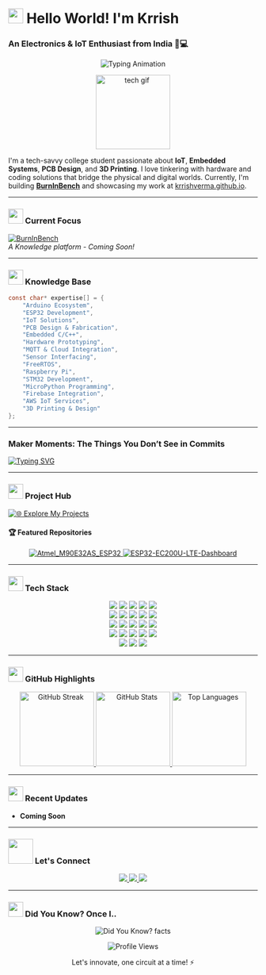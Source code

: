 # <img src="https://media1.giphy.com/media/v1.Y2lkPTc5MGI3NjExN3ZyaW1sMnRlMDZvazJmbTNqNTN0YnRxa2syeXJ6a2ZrdWpsbGR1MSZlcD12MV9pbnRlcm5hbF9naWZfYnlfaWQmY3Q9cw/3ohhwMDyS6rv3sB8yI/giphy.gif" width="30px"> Hello World! I'm Krrish  
### An Electronics & IoT Enthusiast from India 🔌💻  

<p align="center">
  <img src="https://readme-typing-svg.demolab.com?font=Fira+Code&pause=1000&color=FF7F11&center=true&vCenter=true&width=435&lines=Embedded+Systems+Developer;PCB+Designer;Technology+Freak;Founder+%40BurnInBench" alt="Typing Animation">
</p>

<p align="center">
  <img src="https://media0.giphy.com/media/v1.Y2lkPTc5MGI3NjExaW5vbm12eGdycTNrcXhpeHhlOW1kMGs4OWpocmwzb241ZXF4aXduYyZlcD12MV9pbnRlcm5hbF9naWZfYnlfaWQmY3Q9Zw/cEUAbg1Q7mQ1a84int/giphy.gif" alt="tech gif" width="150"/>
</p>

I'm a tech-savvy college student passionate about **IoT**, **Embedded Systems**, **PCB Design**, and **3D Printing**. I love tinkering with hardware and coding solutions that bridge the physical and digital worlds. Currently, I'm building **[BurnInBench](https://github.com/BurnInBench)** and showcasing my work at [krrishverma.github.io](https://krrishverma.github.io).

---

### <img src="https://media3.giphy.com/media/v1.Y2lkPTc5MGI3NjExdTZ0aWRiMnc0NWw0N3AyOGF5bW5xMnR5dDJsbnBwNWNyc250cDlzbiZlcD12MV9pbnRlcm5hbF9naWZfYnlfaWQmY3Q9Zw/utz68KlKM5LGBVF6HZ/giphy.gif" width="30px"> Current Focus  
[![BurnInBench](https://img.shields.io/badge/🚀-Building_BurnInBench-FF7F11?style=for-the-badge&logo=github)](https://github.com/BurnInBench)  
*A Knowledge platform - Coming Soon!*

---

### <img src="https://media0.giphy.com/media/v1.Y2lkPTc5MGI3NjExNTBkaXNidWhvZG5uNzF3aW42NWt2bjh6ZzlvaHFjeTBrcGZxcjcxOSZlcD12MV9pbnRlcm5hbF9naWZfYnlfaWQmY3Q9Zw/LiauwXZqx2TKUI1ITW/giphy.gif" width="30px"> Knowledge Base  
```c
const char* expertise[] = {
    "Arduino Ecosystem",
    "ESP32 Development",
    "IoT Solutions",
    "PCB Design & Fabrication",
    "Embedded C/C++",
    "Hardware Prototyping",
    "MQTT & Cloud Integration",
    "Sensor Interfacing",
    "FreeRTOS",
    "Raspberry Pi",
    "STM32 Development",
    "MicroPython Programming",
    "Firebase Integration",
    "AWS IoT Services",
    "3D Printing & Design"
};
```

---


### Maker Moments: The Things You Don’t See in Commits


[![Typing SVG](https://readme-typing-svg.demolab.com?font=Fira+Code&pause=1100&color=FF7F11&width=800&lines=I+built+a+smart+home+system+in+48+hours;I+3D+printed+parts+to+fix+a+broken+printer;I+sleep+better+after+fixing+ground+loops;ESP32+is+my+spirit+chip;I+use+Ctrl+Z+more+than+Ctrl+S;I+rewrote+the+same+code+5+times+before+it+worked;I+believe+the+soldering+smell+is+aromatherapy;I+debug+projects+by+just+staring+at+them;My+preferred+debugger+is+Serial.println;I+once+coded+straight+for+24+hours;I+used+a+multimeter+like+a+lie+detector;I+can+hear+a+capacitor+pop+from+another+room;I+breadboarded+an+entire+system+then+forgot+the+power+rail;I+found+peace+in+a+well-routed+PCB;My+first+fix+attempt+is+always+reflashing+the+firmware;I+still+confuse+100+ohm+and+1k+resistors+at+2AM;I+can+build+a+robot+arm+faster+than+I+can+sleep;I+use+scope+probes+like+a+chef+uses+knives;My+GPIO+pins+have+seen+things;I+talk+to+my+ESP32+when+no+one+else+understands;I+have+more+jumper+wires+than+socks;GPIO+13+is+my+chosen+one;I+measure+success+in+mA+not+likes;Sometimes+I+wake+up+thinking+in+pinouts;I+once+reverse+engineered+a+remote+just+for+fun;I+trust+Serial+Monitor+more+than+people;I+optimized+a+delay+function+for+emotional+stability;I+can+wire+an+entire+system+but+still+forget+to+eat;I+have+a+favorite+capacitor+brand+and+I'm+proud+of+it;I+once+shorted+VCC+and+GND+and+called+it+a+feature;I+watched+filament+print+for+hours+like+TV;I+calibrate+my+printer+more+than+my+sleep+schedule;I+once+fixed+a+printer+with+parts+I+printed+on+it;I+can+identify+bad+layer+adhesion+at+a+glance;I+refuse+to+waste+filament+even+on+failed+prints)](https://git.io/typing-svg)




---

### <img src="https://media.giphy.com/media/L1R1tvI9svkIWwpVYr/giphy.gif" width="30px"> Project Hub  
[![🌐 Explore My Projects](https://img.shields.io/badge/%F0%9F%8C%90-Explore_My_Projects-FF7F11?style=for-the-badge&logo=vercel)](https://krrishverma.github.io)

#### 🏆 Featured Repositories  
<p align="center">
  <a href="https://github.com/BurnInBench](https://github.com/KrrishVerma/Atmel_M90E32AS_ESP32">
    <img src="https://github-readme-stats.vercel.app/api/pin/?username=KrrishVerma&repo=Atmel_M90E32AS_ESP32&theme=radical&border_radius=10" alt="Atmel_M90E32AS_ESP32"/>
  </a>
  <a href="https://github.com/KrrishVerma/ESP32-EC200U-LTE-Dashboard">
    <img src="https://github-readme-stats.vercel.app/api/pin/?username=KrrishVerma&repo=ESP32-EC200U-LTE-Dashboard&theme=radical&border_radius=10" alt="ESP32-EC200U-LTE-Dashboard"/>
  </a>
</p>

---

### <img src="https://media2.giphy.com/media/v1.Y2lkPTc5MGI3NjExZmJ6OWVmbnE1c2s4MXpweTF4Ymh5bDAxcnEzcDJsdnNpZDI4ZTd2byZlcD12MV9pbnRlcm5hbF9naWZfYnlfaWQmY3Q9Zw/ZW9RkoNqEItptErDL6/giphy.gif" width="30px"> Tech Stack  
<p align="center">
  <img src="https://img.shields.io/badge/Arduino-00979D?style=for-the-badge&logo=Arduino&logoColor=white" />
  <img src="https://img.shields.io/badge/PlatformIO-FF7F11?style=for-the-badge&logo=platformio&logoColor=white" />
  <img src="https://img.shields.io/badge/C-00599C?style=for-the-badge&logo=c&logoColor=white" />
  <img src="https://img.shields.io/badge/C++-00599C?style=for-the-badge&logo=c%2B%2B&logoColor=white" />
  <img src="https://img.shields.io/badge/ESP32-000000?style=for-the-badge&logo=espressif&logoColor=white" /><br>
  <img src="https://img.shields.io/badge/KiCad-314CB0?style=for-the-badge&logo=kicad&logoColor=white" />
  <img src="https://img.shields.io/badge/Altium_Designer-A5915F?style=for-the-badge&logo=altium-designer&logoColor=white" />
  <img src="https://img.shields.io/badge/EasyEDA-E34F26?style=for-the-badge&logo=easyeda&logoColor=white" />
  <img src="https://img.shields.io/badge/Fusion_360-0696D7?style=for-the-badge&logo=autodesk&logoColor=white" />
  <img src="https://img.shields.io/badge/IoT-FF6F00?style=for-the-badge&logo=iot&logoColor=white" /><br>
  <img src="https://img.shields.io/badge/MQTT-660066?style=for-the-badge&logo=mqtt&logoColor=white" />
  <img src="https://img.shields.io/badge/Python-3776AB?style=for-the-badge&logo=python&logoColor=white" />
  <img src="https://img.shields.io/badge/FreeRTOS-00A1D6?style=for-the-badge&logo=freertos&logoColor=white" />
  <img src="https://img.shields.io/badge/Raspberry_Pi-C51A4A?style=for-the-badge&logo=raspberry-pi&logoColor=white" />
  <img src="https://img.shields.io/badge/Node--RED-8F0000?style=for-the-badge&logo=nodered&logoColor=white" /><br>
  <img src="https://img.shields.io/badge/STM32-03234B?style=for-the-badge&logo=stmicroelectronics&logoColor=white" />
  <img src="https://img.shields.io/badge/MicroPython-2B2B2B?style=for-the-badge&logo=python&logoColor=white" />
  <img src="https://img.shields.io/badge/Blynk-2D2D2D?style=for-the-badge&logo=blynk&logoColor=white" />
  <img src="https://img.shields.io/badge/Proteus-0A2540?style=for-the-badge&logo=proteus&logoColor=white" />
  <img src="https://img.shields.io/badge/Firebase-FFCA28?style=for-the-badge&logo=firebase&logoColor=black" /><br>
  <img src="https://img.shields.io/badge/AWS-232F3E?style=for-the-badge&logo=amazonaws&logoColor=white" />
  <img src="https://img.shields.io/badge/Home_Assistant-41BDF5?style=for-the-badge&logo=home-assistant&logoColor=white" />
  <img src="https://img.shields.io/badge/3D_Printing-00599C?style=for-the-badge&logo=3dprinting&logoColor=white" />
</p>

---

### <img src="https://media0.giphy.com/media/v1.Y2lkPTc5MGI3NjExcW56bW1sYnhldW80MmFyM3E3cDE2end5aWtlbWhqaW1sZGp6ZTA2MyZlcD12MV9pbnRlcm5hbF9naWZfYnlfaWQmY3Q9cw/9A4VXopO66WMraBtss/giphy.gif" width="30px"> GitHub Highlights  
<p align="center">
  <a href="https://github.com/KrrishVerma">
    <img src="https://streak-stats.demolab.com?user=KrrishVerma&theme=radical&border_radius=10" alt="GitHub Streak" height="150"/>
  </a>
  <a href="https://github.com/KrrishVerma">
    <img src="https://github-readme-stats.vercel.app/api?username=KrrishVerma&show_icons=true&theme=radical&border_radius=10" alt="GitHub Stats" height="150"/>
  </a>
  <a href="https://github.com/KrrishVerma">
    <img src="https://github-readme-stats.vercel.app/api/top-langs/?username=KrrishVerma&layout=compact&theme=radical&border_radius=10" alt="Top Languages" height="150"/>
  </a>
</p>

---

### <img src="https://media4.giphy.com/media/v1.Y2lkPTc5MGI3NjExZGVwc3A3c2Vrb3BwMzBtenFtM2k0dDNtNXd3ZnB3YXZ0YzdwOXhzdCZlcD12MV9pbnRlcm5hbF9naWZfYnlfaWQmY3Q9cw/hlvIX2f1zeLESr2DI4/giphy.gif" width="30px"> Recent Updates  
- **Coming Soon**

---

### <img src="https://media3.giphy.com/media/v1.Y2lkPTc5MGI3NjExZnp1MWxvcjI1bXZ5MTFkczNjZWF1aXRzYmQyODRtY2d3cmduY2pidCZlcD12MV9pbnRlcm5hbF9naWZfYnlfaWQmY3Q9cw/5Y6dELctbC0LwkFWam/giphy.gif" width="50px"> Let's Connect  
<p align="center">
  <a href="https://linkedin.com/in/krrish-verma" target="_blank">
    <img src="https://img.shields.io/badge/LinkedIn-0077B5?style=for-the-badge&logo=linkedin&logoColor=white" />
  </a>
  <a href="https://krrishverma.github.io" target="_blank">
    <img src="https://img.shields.io/badge/Portfolio-FF7F11?style=for-the-badge&logo=google-chrome&logoColor=white" />
  </a>
  <a href="https://github.com/KrrishVerma" target="_blank">
    <img src="https://img.shields.io/badge/GitHub-181717?style=for-the-badge&logo=github&logoColor=white" />
  </a>
</p>

---

### <img src="https://media3.giphy.com/media/v1.Y2lkPTc5MGI3NjExMWN4c2ptbDNzN2YwMGFtMWthaDliNDNuaXMzM2YzYWY0dzkxc2E3MiZlcD12MV9pbnRlcm5hbF9naWZfYnlfaWQmY3Q9cw/p3o5HkUkkQwqZTn6bd/giphy.gif" width="30px"> Did You Know?  Once I..

<p align="center">
  <img src="https://readme-typing-svg.demolab.com?font=Fira+Code&duration=4000&pause=1000&color=FF7F11&center=true&vCenter=true&width=800&height=100&lines=Built+a+voice-controlled+smart+home+with+ESP32+in+48+hours!;Fixed+a+department+3D+printer+using+self-printed+parts!;Sorted+6+types+of+bearings+at+4balls%2Fsec+in+ASME+2024!;Reverse+engineered+a+PCB+with+no+schematics+just+logic!;CCreated+a+cloud-connected+water+tank+system+with+ESP32+and+Firebase!" alt="Did You Know? facts">
</p>

<p align="center">
  <img src="https://komarev.com/ghpvc/?username=KrrishVerma&color=ff7f11&style=flat-square" alt="Profile Views" />
</p>

<p align="center">Let's innovate, one circuit at a time! ⚡️</p>
